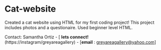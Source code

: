 # Cat-website
Created a cat website using HTML for my first coding project!
This project includes photos and a questionaire. 
Used beginner level HTML.

Contact: 
Samantha Ortiz - [ **lets connect!** (https://instagram/greyareagallery) - [**email** : greyareagallery@yahoo.com]
